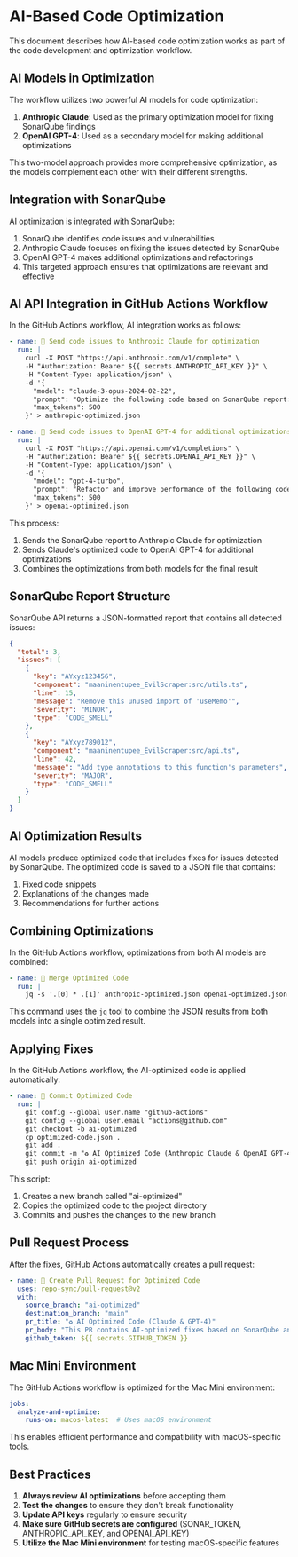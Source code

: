# AI-Based Code Optimization

This document describes how AI-based code optimization works as part of the code development and optimization workflow.

## AI Models in Optimization

The workflow utilizes two powerful AI models for code optimization:

1. **Anthropic Claude**: Used as the primary optimization model for fixing SonarQube findings
2. **OpenAI GPT-4**: Used as a secondary model for making additional optimizations

This two-model approach provides more comprehensive optimization, as the models complement each other with their different strengths.

## Integration with SonarQube

AI optimization is integrated with SonarQube:

1. SonarQube identifies code issues and vulnerabilities
2. Anthropic Claude focuses on fixing the issues detected by SonarQube
3. OpenAI GPT-4 makes additional optimizations and refactorings
4. This targeted approach ensures that optimizations are relevant and effective

## AI API Integration in GitHub Actions Workflow

In the GitHub Actions workflow, AI integration works as follows:

```yaml
- name: 🤖 Send code issues to Anthropic Claude for optimization
  run: |
    curl -X POST "https://api.anthropic.com/v1/complete" \
    -H "Authorization: Bearer ${{ secrets.ANTHROPIC_API_KEY }}" \
    -H "Content-Type: application/json" \
    -d '{
      "model": "claude-3-opus-2024-02-22",
      "prompt": "Optimize the following code based on SonarQube report:\n" + cat sonar-report.json,
      "max_tokens": 500
    }' > anthropic-optimized.json

- name: 🤖 Send code issues to OpenAI GPT-4 for additional optimizations
  run: |
    curl -X POST "https://api.openai.com/v1/completions" \
    -H "Authorization: Bearer ${{ secrets.OPENAI_API_KEY }}" \
    -H "Content-Type: application/json" \
    -d '{
      "model": "gpt-4-turbo",
      "prompt": "Refactor and improve performance of the following code:\n" + cat anthropic-optimized.json,
      "max_tokens": 500
    }' > openai-optimized.json
```

This process:
1. Sends the SonarQube report to Anthropic Claude for optimization
2. Sends Claude's optimized code to OpenAI GPT-4 for additional optimizations
3. Combines the optimizations from both models for the final result

## SonarQube Report Structure

SonarQube API returns a JSON-formatted report that contains all detected issues:

```json
{
  "total": 3,
  "issues": [
    {
      "key": "AYxyz123456",
      "component": "maaninentupee_EvilScraper:src/utils.ts",
      "line": 15,
      "message": "Remove this unused import of 'useMemo'",
      "severity": "MINOR",
      "type": "CODE_SMELL"
    },
    {
      "key": "AYxyz789012",
      "component": "maaninentupee_EvilScraper:src/api.ts",
      "line": 42,
      "message": "Add type annotations to this function's parameters",
      "severity": "MAJOR",
      "type": "CODE_SMELL"
    }
  ]
}
```

## AI Optimization Results

AI models produce optimized code that includes fixes for issues detected by SonarQube. The optimized code is saved to a JSON file that contains:

1. Fixed code snippets
2. Explanations of the changes made
3. Recommendations for further actions

## Combining Optimizations

In the GitHub Actions workflow, optimizations from both AI models are combined:

```yaml
- name: 🔄 Merge Optimized Code
  run: |
    jq -s '.[0] * .[1]' anthropic-optimized.json openai-optimized.json > final-optimized.json
```

This command uses the `jq` tool to combine the JSON results from both models into a single optimized result.

## Applying Fixes

In the GitHub Actions workflow, the AI-optimized code is applied automatically:

```yaml
- name: 🔄 Commit Optimized Code
  run: |
    git config --global user.name "github-actions"
    git config --global user.email "actions@github.com"
    git checkout -b ai-optimized
    cp optimized-code.json .
    git add .
    git commit -m "♻️ AI Optimized Code (Anthropic Claude & OpenAI GPT-4)"
    git push origin ai-optimized
```

This script:
1. Creates a new branch called "ai-optimized"
2. Copies the optimized code to the project directory
3. Commits and pushes the changes to the new branch

## Pull Request Process

After the fixes, GitHub Actions automatically creates a pull request:

```yaml
- name: 🔀 Create Pull Request for Optimized Code
  uses: repo-sync/pull-request@v2
  with:
    source_branch: "ai-optimized"
    destination_branch: "main"
    pr_title: "♻️ AI Optimized Code (Claude & GPT-4)"
    pr_body: "This PR contains AI-optimized fixes based on SonarQube analysis using Anthropic Claude and OpenAI GPT-4."
    github_token: ${{ secrets.GITHUB_TOKEN }}
```

## Mac Mini Environment

The GitHub Actions workflow is optimized for the Mac Mini environment:

```yaml
jobs:
  analyze-and-optimize:
    runs-on: macos-latest  # Uses macOS environment
```

This enables efficient performance and compatibility with macOS-specific tools.

## Best Practices

1. **Always review AI optimizations** before accepting them
2. **Test the changes** to ensure they don't break functionality
3. **Update API keys** regularly to ensure security
4. **Make sure GitHub secrets are configured** (SONAR_TOKEN, ANTHROPIC_API_KEY, and OPENAI_API_KEY)
5. **Utilize the Mac Mini environment** for testing macOS-specific features
